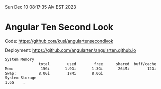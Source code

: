 Sun Dec 10 08:17:35 AM EST 2023

# Angular Ten Second Look

Code: https://github.com/kusl/angulartensecondlook

Deployment: https://github.com/angularten/angularten.github.io

```bash
System Memory
               total        used        free      shared  buff/cache   available
Mem:            15Gi       1.9Gi       1.3Gi       264Mi        12Gi        13Gi
Swap:          8.0Gi        17Mi       8.0Gi
System Storage
1.6G	.
```
